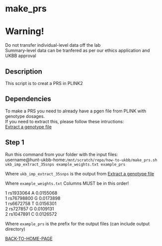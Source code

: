 # make_prs

# Warning!
Do not transfer individual-level data off the lab    
Summary-level data can be tranfered as per our ethics application and UKBB approval   

## Description
This script is to creat a PRS in PLINK2 

## Dependencies
To make a PRS you need to already have a pgen file from PLINK with genotype dosages.    
If you need to extract this, please follow these intructions:        
[Extract a genotype file](https://github.com/hunt-genes/how-to-ukbb/blob/main/extract/extract.md)    

## Step 1
Run this command from your folder with the input files:     
username@hunt-ukbb-home:`/mnt/scratch/repo/how-to-ukbb/make_prs.sh ukb_imp_extract_35snps example_weights.txt example_prs`

Where `ukb_imp_extract_35snps` is the output from [Extract a genotype file](https://github.com/hunt-genes/how-to-ukbb/blob/main/extract/extract.md)     

Where `example_weights.txt` Columns MUST be in this order!       

1	rs1933064	A	0.0155068    
1	rs76798800	G	0.0173898    
1	rs6672758	T	0.0156301    
2	rs727857	G	0.0109131    
2	rs1047891	C	0.0126572    

Where `example_prs` is the prefix for the output files (can include output directory)        

[BACK-TO-HOME-PAGE](https://github.com/hunt-genes/how-to-ukbb)
